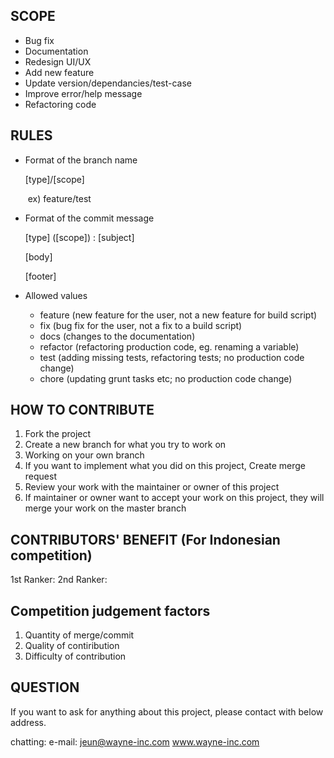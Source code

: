 ## SCOPE

- Bug fix
- Documentation
- Redesign UI/UX
- Add new feature
- Update version/dependancies/test-case
- Improve error/help message
- Refactoring code

## RULES

- Format of the branch name

  [type]/[scope]

  ​	ex) feature/test

- Format of the commit message

  [type] ([scope]) : [subject]

  [body]

  [footer]

- Allowed <type> values
  - feature (new feature for the user, not a new feature for build script)
  - fix (bug fix for the user, not a fix to a build script)
  - docs (changes to the documentation)
  - refactor (refactoring production code, eg. renaming a variable)
  - test (adding missing tests, refactoring tests; no production code change)
  - chore (updating grunt tasks etc; no production code change)

## HOW TO CONTRIBUTE

1. Fork the project
2. Create a new branch for what you try to work on
3. Working on your own branch
4. If you want to implement what you did on this project, Create merge request
5. Review your work with the maintainer or owner of this project
6. If maintainer or owner want to accept your work on this project, they will merge your work on the master branch

## CONTRIBUTORS' BENEFIT (For Indonesian competition)

 1st Ranker: 
 2nd Ranker: 

## Competition judgement factors

1. Quantity of merge/commit
2. Quality of contiribution
3. Difficulty of contribution

## QUESTION

 If you want to ask for anything about this project, please contact with below address.

chatting: 
e-mail: jeun@wayne-inc.com
www.wayne-inc.com